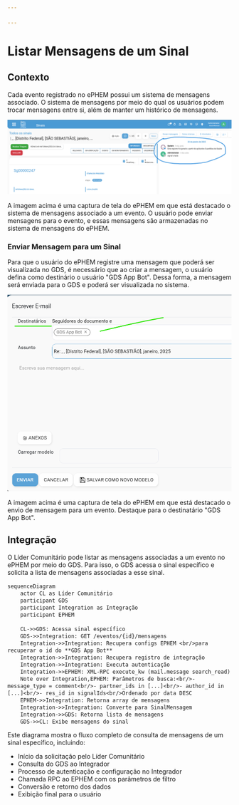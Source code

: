 ```yaml
---

---
```


# Listar Mensagens de um Sinal


## Contexto

Cada evento registrado no ePHEM possui um sistema de mensagens associado. O sistema de mensagens por meio do qual os usuários podem trocar mensagens entre si, além de manter um histórico de mensagens.

![Listar Mensagens de um Sinal](./imgs/odoo-messages.png)

A imagem acima é uma captura de tela do ePHEM em que está destacado o sistema de mensagens associado a um evento. O usuário pode enviar mensagens para o evento, e essas mensagens são armazenadas no sistema de mensagens do ePHEM.

### Enviar Mensagem para um Sinal

Para que o usuário do ePHEM registre uma mensagem que poderá ser visualizada no GDS, é necessário que ao criar a mensagem, o usuário defina como destinário o usuário "GDS App Bot". Dessa forma, a mensagem será enviada para o GDS e poderá ser visualizada no sistema.

![Enviar Mensagem para um Sinal](./imgs/odoo-send-message.png)

A imagem acima é uma captura de tela do ePHEM em que está destacado o envio de mensagem para um evento. Destaque para o destinatário "GDS App Bot".

## Integração

O Líder Comunitário pode listar as mensagens associadas a um evento no ePHEM por meio do GDS. Para isso, o GDS acessa o sinal específico e solicita a lista de mensagens associadas a esse sinal.

```mermaid
sequenceDiagram
    actor CL as Líder Comunitário
    participant GDS
    participant Integration as Integração
    participant EPHEM
    
    CL->>GDS: Acessa sinal específico
    GDS->>Integration: GET /eventos/{id}/mensagens
    Integration->>Integration: Recupera configs EPHEM <br/>para recuperar o id do **GDS App Bot**
    Integration->>Integration: Recupera registro de integração
    Integration->>Integration: Executa autenticação
    Integration->>EPHEM: XML-RPC execute_kw (mail.message search_read)
    Note over Integration,EPHEM: Parâmetros de busca:<br/>- message_type = comment<br/>- partner_ids in [...]<br/>- author_id in [...]<br/>- res_id in signalIds<br/>Ordenado por data DESC
    EPHEM->>Integration: Retorna array de mensagens
    Integration->>Integration: Converte para SinalMensagem
    Integration->>GDS: Retorna lista de mensagens
    GDS->>CL: Exibe mensagens do sinal
```

Este diagrama mostra o fluxo completo de consulta de mensagens de um sinal específico, incluindo:

- Início da solicitação pelo Líder Comunitário
- Consulta do GDS ao Integrador
- Processo de autenticação e configuração no Integrador
- Chamada RPC ao EPHEM com os parâmetros de filtro
- Conversão e retorno dos dados
- Exibição final para o usuário
